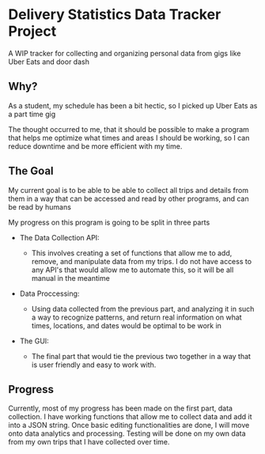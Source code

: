 #   Delivery Statistics Data Tracker Project

A WIP tracker for collecting and organizing personal data from gigs like Uber Eats and door dash

##  Why?

As a student, my schedule has been a bit hectic, so I picked up Uber Eats as a part time gig

The thought occurred to me, that it should be possible to make a program that helps me optimize what times and areas I should be working, so I can reduce downtime and be more efficient with my time.

## The Goal

My current goal is to be able to be able to collect all trips and details from them in a way that can be accessed and read by other programs, and can be read by humans

My progress on this program is going to be split in three parts

- The Data Collection API:
    - This involves creating a set of functions that allow me to add, remove, and manipulate data from my trips. I do not have access to any API's that would allow me to automate this, so it will be all manual in the meantime

- Data Proccessing:
    - Using data collected from the previous part, and analyzing it in such a way to recognize patterns, and return real information on what times, locations, and dates would be optimal to be work in

- The GUI:
    - The final part that would tie the previous two together in a way that is user friendly and easy to work with. 

## Progress

Currently, most of my progress has been made on the first part, data collection. I have working functions that allow me to collect data and add it into a JSON string. Once basic editing functionalities are done, I will move onto data analytics and processing. Testing will be done on my own data from my own trips that I have collected over time.